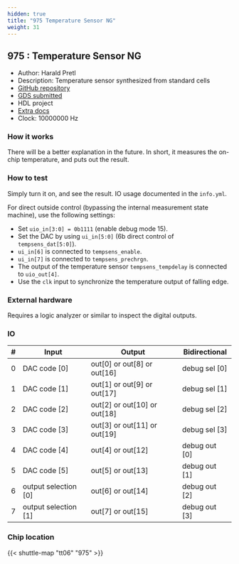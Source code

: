 ```yaml
---
hidden: true
title: "975 Temperature Sensor NG"
weight: 31
---
```


## 975 : Temperature Sensor NG

* Author: Harald Pretl
* Description: Temperature sensor synthesized from standard cells
* [GitHub repository](https://github.com/iic-jku/jku-tt06-tempsens-ng)
* [GDS submitted](https://github.com/iic-jku/jku-tt06-tempsens-ng/actions/runs/8662012587)
* HDL project
* [Extra docs]()
* Clock: 10000000 Hz

<!---

This file is used to generate your project datasheet. Please fill in the information below and delete any unused
sections.

You can also include images in this folder and reference them in the markdown. Each image must be less than
512 kb in size, and the combined size of all images must be less than 1 MB.
-->


### How it works

There will be a better explanation in the future. In short, it measures the on-chip temperature, and puts out the result.

### How to test

Simply turn it on, and see the result. IO usage documented in the `info.yml`.

For direct outside control (bypassing the internal measurement state machine), use the following settings:

* Set `uio_in[3:0] = 0b1111` (enable debug mode 15).
* Set the DAC by using `ui_in[5:0]` (6b direct control of `tempsens_dat[5:0]`).
* `ui_in[6]` is connected to `tempsens_enable`.
* `ui_in[7]` is connected to `tempsens_prechrgn`.
* The output of the temperature sensor `tempsens_tempdelay` is connected to `uio_out[4]`.
* Use the `clk` input to synchronize the temperature output of falling edge.

### External hardware

Requires a logic analyzer or similar to inspect the digital outputs.


### IO

| #             | Input    | Output   | Bidirectional   |
| ------------- | -------- | -------- | --------------- |
| 0 | DAC code [0]  | out[0] or out[8] or out[16]  | debug sel [0]        |
| 1 | DAC code [1]  | out[1] or out[9] or out[17]  | debug sel [1]        |
| 2 | DAC code [2]  | out[2] or out[10] or out[18]  | debug sel [2]        |
| 3 | DAC code [3]  | out[3] or out[11] or out[19]  | debug sel [3]        |
| 4 | DAC code [4]  | out[4] or out[12]  | debug out [0]        |
| 5 | DAC code [5]  | out[5] or out[13]  | debug out [1]        |
| 6 | output selection [0]  | out[6] or out[14]  | debug out [2]        |
| 7 | output selection [1]  | out[7] or out[15]  | debug out [3]        |


### Chip location

{{< shuttle-map "tt06" "975" >}}
